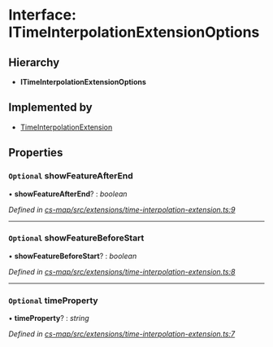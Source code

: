 # Interface: ITimeInterpolationExtensionOptions

## Hierarchy

* **ITimeInterpolationExtensionOptions**

## Implemented by

* [TimeInterpolationExtension](../classes/_cs_map_src_extensions_time_interpolation_extension_.timeinterpolationextension.md)

## Properties

### `Optional` showFeatureAfterEnd

• **showFeatureAfterEnd**? : *boolean*

*Defined in [cs-map/src/extensions/time-interpolation-extension.ts:9](https://github.com/RichardHovenkamp/csnext/blob/c891e154/packages/cs-map/src/extensions/time-interpolation-extension.ts#L9)*

___

### `Optional` showFeatureBeforeStart

• **showFeatureBeforeStart**? : *boolean*

*Defined in [cs-map/src/extensions/time-interpolation-extension.ts:8](https://github.com/RichardHovenkamp/csnext/blob/c891e154/packages/cs-map/src/extensions/time-interpolation-extension.ts#L8)*

___

### `Optional` timeProperty

• **timeProperty**? : *string*

*Defined in [cs-map/src/extensions/time-interpolation-extension.ts:7](https://github.com/RichardHovenkamp/csnext/blob/c891e154/packages/cs-map/src/extensions/time-interpolation-extension.ts#L7)*
